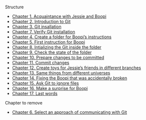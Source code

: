 Structure

- [Chapter 1. Acquaintance with Jessie and Boopi](acquaintance-with-jessie-and-boopi.md)
- [Chapter 2. Introduction to Git](introduction-to-gid.md)
- [Chapter 3. Git insallation](git-installation.md)
- [Chapter 7. Verify Git installation](verify-git-installation.md)
- [Chapter 4. Create a folder for Boopi’s instructions](create-a-folder-fo-boopis-instruction.md)
- [Chapter 5. First instruction for Boopi](first-instruction-for-boopi.md)
- [Chapter 8. Intializing the Git inside the folder](initializing-git-inside-the-folder.md)
- [Chapter 9. Check the state of the folder](check-the-state-of-the-folder.md)
- [Chapter 10. Prepare changes to be committed](prepare-changes-to-be-commited.md)
- [Chapter 11. Commit changes](commit-changes.md)
- [Chapter 12. Create toys for Jessie’s friends in different branches](create-toys-for-jessies-firends-into-different-branches.md)
- [Chapter 13. Same things from different universes](same-thing-from-the-different-universes.md)
- [Chapter 14. Fixing the Boopi that was accidentally broken](fixing-the-boopi-that-was-accidentally-broken.md)
- [Chapter 15. Ask Git to ignore files](ask-git-to-ignore-files.md)
- [Chapter 16. Make a surprise for Boopi](make-a-surprise-for-boopi.md)
- [Chapter 17. Last words](last-words.md)


Chapter to remove
- [Chapter 6. Select an approach of communicating with Git](selec-an-approach-of-communicating-with-git.md)
